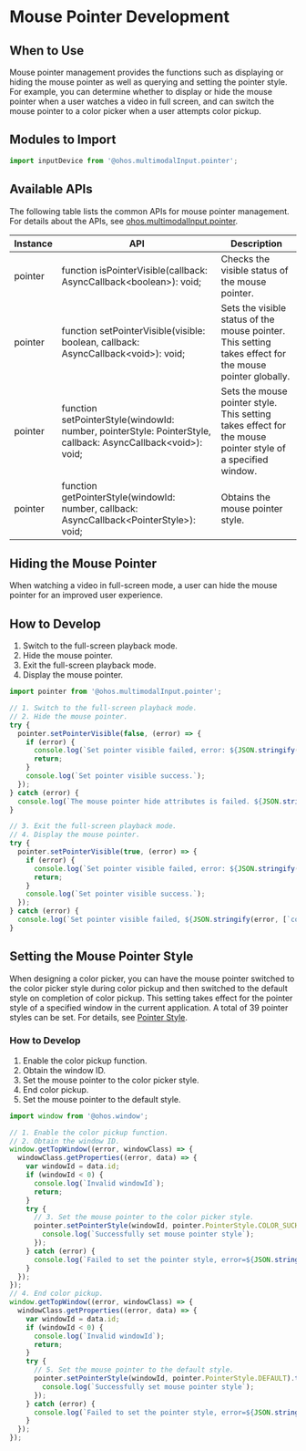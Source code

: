 # Mouse Pointer Development

## When to Use

Mouse pointer management provides the functions such as displaying or hiding the mouse pointer as well as querying and setting the pointer style. For example, you can determine whether to display or hide the mouse pointer when a user watches a video in full screen, and can switch the mouse pointer to a color picker when a user attempts color pickup.

## Modules to Import

```js
import inputDevice from '@ohos.multimodalInput.pointer';
```

## Available APIs

The following table lists the common APIs for mouse pointer management. For details about the APIs, see [ohos.multimodalInput.pointer](../reference/apis/js-apis-pointer.md).

| Instance | API                                                      | Description                                                        |
| ------- | ------------------------------------------------------------ | ------------------------------------------------------------ |
| pointer | function isPointerVisible(callback: AsyncCallback\<boolean>): void; | Checks the visible status of the mouse pointer.                                |
| pointer | function setPointerVisible(visible: boolean, callback: AsyncCallback\<void>): void; | Sets the visible status of the mouse pointer. This setting takes effect for the mouse pointer globally.|
| pointer | function setPointerStyle(windowId: number, pointerStyle: PointerStyle, callback: AsyncCallback\<void>): void; | Sets the mouse pointer style. This setting takes effect for the mouse pointer style of a specified window.        |
| pointer | function getPointerStyle(windowId: number, callback: AsyncCallback\<PointerStyle>): void; | Obtains the mouse pointer style.                                          |

## Hiding the Mouse Pointer

When watching a video in full-screen mode, a user can hide the mouse pointer for an improved user experience.

## How to Develop

1. Switch to the full-screen playback mode.
2. Hide the mouse pointer.
3. Exit the full-screen playback mode.
4. Display the mouse pointer.

```js
import pointer from '@ohos.multimodalInput.pointer';

// 1. Switch to the full-screen playback mode.
// 2. Hide the mouse pointer.
try {
  pointer.setPointerVisible(false, (error) => {
    if (error) {
      console.log(`Set pointer visible failed, error: ${JSON.stringify(error, [`code`, `message`])}`);
      return;
    }
    console.log(`Set pointer visible success.`);
  });
} catch (error) {
  console.log(`The mouse pointer hide attributes is failed. ${JSON.stringify(error, [`code`, `message`])}`);
}

// 3. Exit the full-screen playback mode.
// 4. Display the mouse pointer.
try {
  pointer.setPointerVisible(true, (error) => {
    if (error) {
      console.log(`Set pointer visible failed, error: ${JSON.stringify(error, [`code`, `message`])}`);
      return;
    }
    console.log(`Set pointer visible success.`);
  });
} catch (error) {
  console.log(`Set pointer visible failed, ${JSON.stringify(error, [`code`, `message`])}`);
}
```

## Setting the Mouse Pointer Style

When designing a color picker, you can have the mouse pointer switched to the color picker style during color pickup and then switched to the default style on completion of color pickup. This setting takes effect for the pointer style of a specified window in the current application. A total of 39 pointer styles can be set. For details, see [Pointer Style](../reference/apis/js-apis-pointer.md#pointerstyle9).

### How to Develop

1. Enable the color pickup function.
2. Obtain the window ID.
3. Set the mouse pointer to the color picker style.
4. End color pickup.
5. Set the mouse pointer to the default style.

```js
import window from '@ohos.window';

// 1. Enable the color pickup function.
// 2. Obtain the window ID.
window.getTopWindow((error, windowClass) => {
  windowClass.getProperties((error, data) => {
    var windowId = data.id;
    if (windowId < 0) {
      console.log(`Invalid windowId`);
      return;
    }
    try {
      // 3. Set the mouse pointer to the color picker style.
      pointer.setPointerStyle(windowId, pointer.PointerStyle.COLOR_SUCKER).then(() => {
        console.log(`Successfully set mouse pointer style`);
      });
    } catch (error) {
      console.log(`Failed to set the pointer style, error=${JSON.stringify(error)}, msg=${JSON.stringify(message)}`);
    }
  });
});
// 4. End color pickup.
window.getTopWindow((error, windowClass) => {
  windowClass.getProperties((error, data) => {
    var windowId = data.id;
    if (windowId < 0) {
      console.log(`Invalid windowId`);
      return;
    }
    try {
      // 5. Set the mouse pointer to the default style.
      pointer.setPointerStyle(windowId, pointer.PointerStyle.DEFAULT).then(() => {
        console.log(`Successfully set mouse pointer style`);
      });
    } catch (error) {
      console.log(`Failed to set the pointer style, error=${JSON.stringify(error)}, msg=${JSON.stringify(message)}`);
    }
  });
});
```
